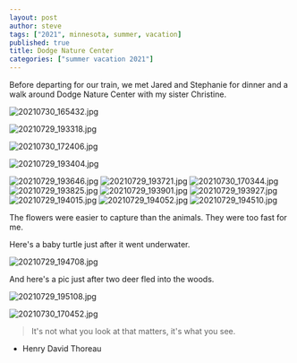 ```yaml
---
layout: post
author: steve
tags: ["2021", minnesota, summer, vacation]
published: true
title: Dodge Nature Center
categories: ["summer vacation 2021"]
---
```

Before departing for our train, we met Jared and Stephanie for dinner and a walk around Dodge Nature Center with my sister Christine.  

![20210730_165432.jpg]({{site.pics_url}}/20210730_165432.jpg)

![20210729_193318.jpg]({{site.pics_url}}/20210729_193318.jpg)

![20210730_172406.jpg]({{site.pics_url}}/20210730_172406.jpg)

![20210729_193404.jpg]({{site.pics_url}}/20210729_193404.jpg)

![20210729_193646.jpg]({{site.pics_url}}/20210729_193646.jpg)
![20210729_193721.jpg]({{site.pics_url}}/20210729_193721.jpg)
![20210730_170344.jpg]({{site.pics_url}}/20210730_170344.jpg)
![20210729_193825.jpg]({{site.pics_url}}/20210729_193825.jpg)
![20210729_193901.jpg]({{site.pics_url}}/20210729_193901.jpg)
![20210729_193927.jpg]({{site.pics_url}}/20210729_193927.jpg)
![20210729_194015.jpg]({{site.pics_url}}/20210729_194015.jpg)
![20210729_194052.jpg]({{site.pics_url}}/20210729_194052.jpg)
![20210729_194510.jpg]({{site.pics_url}}/20210729_194510.jpg)

The flowers were easier to capture than the animals. They were too fast for me.    

Here's a baby turtle just after it went underwater.  

![20210729_194708.jpg]({{site.pics_url}}/20210729_194708.jpg)

And here's a pic just after two deer fled into the woods.  

![20210729_195108.jpg]({{site.pics_url}}/20210729_195108.jpg)

![20210730_170452.jpg]({{site.pics_url}}/20210730_170452.jpg)

>It's not what you look at that matters, it's what you see.  

- Henry David Thoreau
